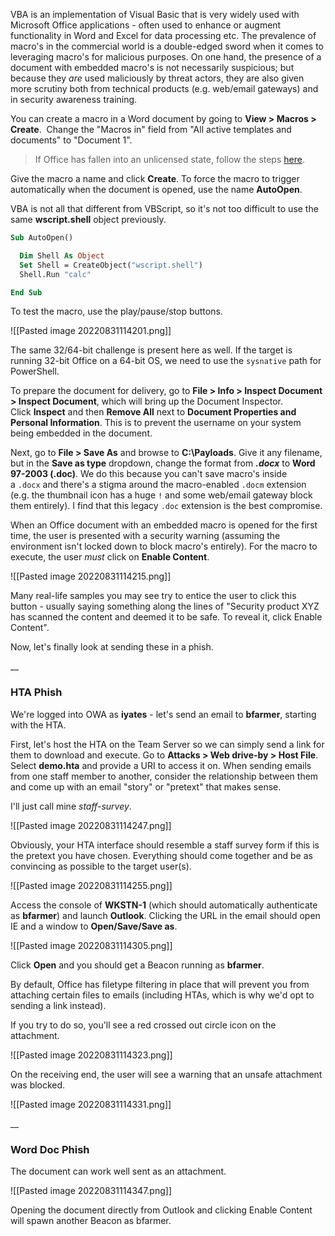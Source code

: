 VBA is an implementation of Visual Basic that is very widely used with Microsoft Office applications - often used to enhance or augment functionality in Word and Excel for data processing etc. The prevalence of macro's in the commercial world is a double-edged sword when it comes to leveraging macro's for malicious purposes. On one hand, the presence of a document with embedded macro's is not necessarily suspicious; but because they _are_ used maliciously by threat actors, they are also given more scrutiny both from technical products (e.g. web/email gateways) and in security awareness training.

You can create a macro in a Word document by going to **View > Macros > Create**.  Change the "Macros in" field from "All active templates and documents" to "Document 1".

> If Office has fallen into an unlicensed state, follow the steps [here](https://training.zeropointsecurity.co.uk/communities/Q29tbXVuaXR5LTIwMjMw/post/UG9zdC00MDc5MDYw/).

Give the macro a name and click **Create**. To force the macro to trigger automatically when the document is opened, use the name **AutoOpen**.

VBA is not all that different from VBScript, so it's not too difficult to use the same **wscript.shell** object previously.

```vb
Sub AutoOpen()

  Dim Shell As Object
  Set Shell = CreateObject("wscript.shell")
  Shell.Run "calc"

End Sub
```

To test the macro, use the play/pause/stop buttons.

![[Pasted image 20220831114201.png]]

The same 32/64-bit challenge is present here as well. If the target is running 32-bit Office on a 64-bit OS, we need to use the `sysnative` path for PowerShell.

To prepare the document for delivery, go to **File > Info > Inspect Document > Inspect Document**, which will bring up the Document Inspector. Click **Inspect** and then **Remove All** next to **Document Properties and Personal Information**. This is to prevent the username on your system being embedded in the document.

Next, go to **File > Save As** and browse to **C:\Payloads**. Give it any filename, but in the **Save as type** dropdown, change the format from **_.docx_** to **Word 97-2003 (.doc)**. We do this because you can't save macro's inside a `.docx` and there's a stigma around the macro-enabled `.docm` extension (e.g. the thumbnail icon has a huge `!` and some web/email gateway block them entirely). I find that this legacy `.doc` extension is the best compromise.

When an Office document with an embedded macro is opened for the first time, the user is presented with a security warning (assuming the environment isn't locked down to block macro's entirely). For the macro to execute, the user _must_ click on **Enable Content**.

![[Pasted image 20220831114215.png]]

Many real-life samples you may see try to entice the user to click this button - usually saying something along the lines of "Security product XYZ has scanned the content and deemed it to be safe. To reveal it, click Enable Content".

Now, let's finally look at sending these in a phish.

__

### HTA Phish

We're logged into OWA as **iyates** - let's send an email to **bfarmer**, starting with the HTA.

First, let's host the HTA on the Team Server so we can simply send a link for them to download and execute. Go to **Attacks > Web drive-by > Host File**. Select **demo.hta** and provide a URI to access it on. When sending emails from one staff member to another, consider the relationship between them and come up with an email "story" or "pretext" that makes sense.

I'll just call mine _staff-survey_.

![[Pasted image 20220831114247.png]]

Obviously, your HTA interface should resemble a staff survey form if this is the pretext you have chosen. Everything should come together and be as convincing as possible to the target user(s).

![[Pasted image 20220831114255.png]]

Access the console of **WKSTN-1** (which should automatically authenticate as **bfarmer**) and launch **Outlook**. Clicking the URL in the email should open IE and a window to **Open/Save/Save as**.

![[Pasted image 20220831114305.png]]

Click **Open** and you should get a Beacon running as **bfarmer**.

By default, Office has filetype filtering in place that will prevent you from attaching certain files to emails (including HTAs, which is why we'd opt to sending a link instead).

If you try to do so, you'll see a red crossed out circle icon on the attachment.

![[Pasted image 20220831114323.png]]

On the receiving end, the user will see a warning that an unsafe attachment was blocked.

![[Pasted image 20220831114331.png]]

__

### Word Doc Phish

The document can work well sent as an attachment.

![[Pasted image 20220831114347.png]]

Opening the document directly from Outlook and clicking Enable Content will spawn another Beacon as bfarmer.

